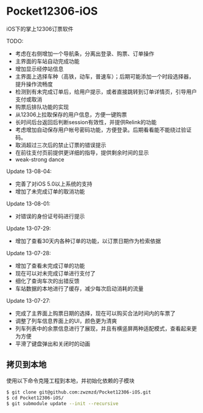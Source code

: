 Pocket12306-iOS
===============

iOS下的掌上12306订票软件

TODO:
* 考虑在右侧增加一个导航条，分离出登录、购票、订单操作
* 主界面的车站自动完成功能
* 增加显示经停站信息
* 主界面上选择车种（高铁，动车，普速车）；后期可能添加一个时段选择器，提升操作流畅度
* 检测到有未完成订单后，给用户提示，或者直接跳转到订单详情页，引导用户支付或取消
* 购票后排队功能的实现
* 从12306上拉取保存的用户信息，方便一键购票
* 长时间后台返回后判断session有效性，并提供Relink的功能
* 考虑增加自动保存用户帐号密码功能，方便登录。后期看看能不能绕过验证码。
* 取消超过三次后的禁止订票的错误提示
* 在前往支付页前提供更详细的指导，提供剩余时间的显示
* weak-strong dance

Update 13-08-04:
* 完善了对iOS 5.0以上系统的支持
* 增加了未完成订单的取消功能

Update 13-08-01:
* 对错误的身份证号码进行提示

Update 13-07-29:
* 增加了查看30天内各种订单的功能，以订票日期作为检索依据

Update 13-07-28:
* 增加了查看未完成订单的功能
* 现在可以对未完成订单进行支付了
* 细化了查询车次的出错反馈
* 车站数据的本地进行了缓存，减少每次启动消耗的流量

Update 13-07-27:
* 完成了主界面上购票日期的选择，现在可以购买合法时间内的车票了
* 调整了列车信息界面上的UI，颜色更为清爽
* 列车列表中的余票信息进行了展现，并且有横竖屏两种适配模式，查看起来更为方便
* 平滑了键盘弹出和关闭时的动画

拷贝到本地
---------

使用以下命令克隆工程到本地，并初始化依赖的子模块

```bash
$ git clone git@github.com:zwzmzd/Pocket12306-iOS.git
$ cd Pocket12306-iOS/
$ git submodule update --init --recursive
```
